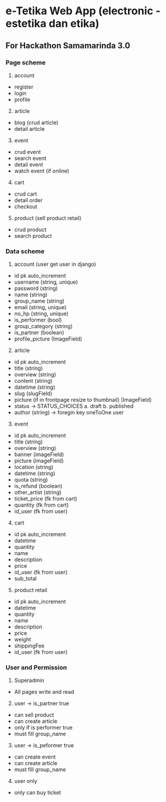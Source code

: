 # e-Tetika Web App (electronic - estetika dan etika)
## For Hackathon Samamarinda 3.0

### Page scheme
1. account
 - register
 - login
 - profile


2. article
 - blog (crud article)
 - detail article

3. event
 - crud event
 - search event
 - detail event
 - watch event (if online)

4. cart
 - crud cart
 - detail order
 - checkout

5. product (sell product retail)
 - crud product
 - search product

### Data scheme
1. account (user get user in django)
 - id pk auto_increment
 - username (string, unique)
 - password (string)
 - name (string)
 - group_name (string)
 - email (string, unique)
 - no_hp (string, unique)
 - is_performer (bool)
 - group_category (string)
 - is_partner (boolean)
 - profile_picture (ImageField)

2. article
 - id pk auto_increment
 - title (string)
 - overview (string)
 - content (string)
 - datetime (string)
 - slug (slugField)
 - picture (if in frontpage resize to thumbnail) (ImageField)
 - status -> STATUS_CHOICES a. draft b. published
 - author (string) -> foregin key oneToOne user

3. event
 - id pk auto_increment
 - title (string)
 - overview (string)
 - banner (imageField)
 - picture (imageField)
 - location (string)
 - datetime (string)
 - quota (string)
 - is_refund (boolean)
 - other_artist (string)
 - ticket_price (fk from cart)
 - quantity (fk from cart)
 - id_user (fk from user)

4. cart
 - id pk auto_increment
 - datetime
 - quantity
 - name
 - description
 - price
 - id_user (fk from user)
 - sub_total

5. product retail
 - id pk auto_increment
 - datetime
 - quantity
 - name
 - description
 - price
 - weight
 - shippingFee
 - id_user (fk from user)

### User and Permission
1. Superadmin
  - All pages write and read

2. user -> is_partner true
 - can sell product
 - can create article
 - only if is performer true
 - must fill group_name

3. user -> is_peformer true
 - can create event
 - can create article
 - must fill group_name

4. user only
 - only can buy ticket
